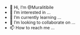 - 👋 Hi, I’m @Muralitibile
- 👀 I’m interested in ...
- 🌱 I’m currently learning ...
- 💞️ I’m looking to collaborate on ...
- 📫 How to reach me ...

<!---
Muralitibile/Muralitibile is a ✨ special ✨ repository because its `README.md` (this file) appears on your GitHub profile.
You can click the Preview link to take a look at your changes.
--->

